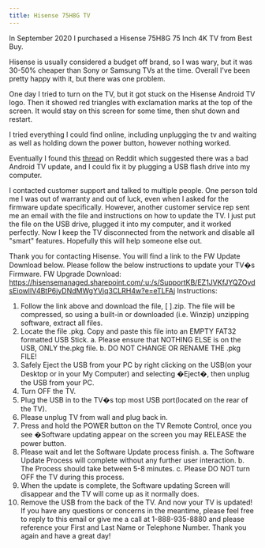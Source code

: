```yaml
---
title: Hisense 75H8G TV
---
```


In September 2020 I purchased a Hisense 75H8G 75 Inch 4K TV from Best Buy.

Hisense is usually considered a budget off brand, so I was wary, but it was 30-50% cheaper than Sony or Samsung TVs at the time. Overall I've been pretty happy with it, but there was one problem.

One day I tried to turn on the TV, but it got stuck on the Hisense Android TV logo. Then it showed red triangles with exclamation marks at the top of the screen. It would stay on this screen for some time, then shut down and restart. 

I tried everything I could find online, including unplugging the tv and waiting as well as holding down the power button, however nothing worked.

Eventually I found this [thread](https://www.reddit.com/r/Hisense/comments/ivxzf2/hisense_h9f_stuck_in_boot_loop/) on Reddit which suggested there was a bad Android TV update, and I could fix it by plugging a USB flash drive into my computer.

I contacted customer support and talked to multiple people. One person told me I was out of warranty and out of luck, even when I asked for the firmware update specifically. However, another customer service rep sent me an email with the file and instructions on how to update the TV. I just put the file on the USB drive, plugged it into my computer, and it worked perfectly. Now I keep the TV disconnected from the network and disable all "smart" features. Hopefully this will help someone else out.

Thank you for contacting Hisense. You will find a link to the FW Update Download below. Please follow the below instructions to update your TV�s Firmware.
FW Upgrade Download: https://hisensemanaged.sharepoint.com/:u:/s/SupportKB/EZ1JVKfJYQZOvdsEiowlIV4BtP6jyDNdMWgYVjq3CLRH4w?e=eTLFAj
Instructions:
1. Follow the link above and download the file, [ ].zip. The file will be compressed, so using a built-in or downloaded (i.e. Winzip) unzipping software, extract all files.
2. Locate the file .pkg. Copy and paste this file into an EMPTY FAT32 formatted USB Stick.
a. Please ensure that NOTHING ELSE is on the USB, ONLY the.pkg file.
b. DO NOT CHANGE OR RENAME THE .pkg FILE!
3. Safely Eject the USB from your PC by right clicking on the USB(on your Desktop or in your My Computer) and selecting �Eject�, then unplug the USB from your PC.
4. Turn OFF the TV.
5. Plug the USB in to the TV�s top most USB port(located on the rear of the TV).
6. Please unplug TV from wall and plug back in.
7. Press and hold the POWER button on the TV Remote Control, once you see �Software updating appear on the screen you may RELEASE the power button.
8. Please wait and let the Software Update process finish.
a. The Software Update Process will complete without any further user interaction.
b. The Process should take between 5-8 minutes.
c. Please DO NOT turn OFF the TV during this process.
9. When the update is complete, the Software updating Screen will disappear and the TV will come up as it normally does.
10. Remove the USB from the back of the TV.
And now your TV is updated!
            If you have any questions or concerns in the meantime, please feel free to reply to this email or give me a call at 1-888-935-8880 and please reference your First and Last Name or Telephone Number. Thank you again and have a great day!


